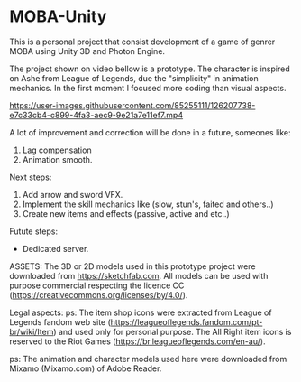 # MOBA-Unity

This is a personal project that consist development of a game of genrer MOBA using Unity 3D and Photon Engine.

The project shown on video bellow is a prototype. The character is inspired on Ashe from League of Legends, due the "simplicity" in animation mechanics. In the first moment I focused more coding than visual aspects.

https://user-images.githubusercontent.com/85255111/126207738-e7c33cb4-c899-4fa3-aec9-9e21a7e11ef7.mp4





A lot of improvement and correction will be done in a future, someones like:
1) Lag compensation
2) Animation smooth.

Next steps:
1) Add arrow and sword VFX.
2) Implement the skill mechanics like (slow, stun's, faited and others..) 
3) Create new items and effects (passive, active and etc..)

Futute steps:
* Dedicated server.

ASSETS: The 3D or 2D models used in this prototype project were downloaded from https://sketchfab.com. All models can be used with purpose commercial respecting the licence CC (https://creativecommons.org/licenses/by/4.0/).

Legal aspects:
ps: The item shop icons were extracted from League of Legends fandom web site (https://leagueoflegends.fandom.com/pt-br/wiki/Item) and used only for personal purpose.
The All Right item icons is reserved to the Riot Games (https://br.leagueoflegends.com/en-au/).

ps: The animation and character models used here were downloaded from Mixamo (Mixamo.com) of Adobe Reader.


